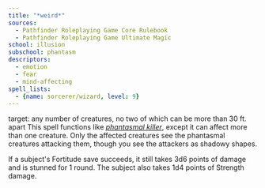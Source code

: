 ```yaml
---
title: "*weird*"
sources:
  - Pathfinder Roleplaying Game Core Rulebook
  - Pathfinder Roleplaying Game Ultimate Magic
school: illusion
subschool: phantasm
descriptors:
  - emotion
  - fear
  - mind-affecting
spell_lists:
  - {name: sorcerer/wizard, level: 9}
---
```


target: any number of creatures, no two of which can be more than 30 ft. apart
This spell functions like [*phantasmal killer*](/spells/phantasmal-killer/), except it can affect more than one creature. Only the affected creatures see the phantasmal creatures attacking them, though you see the attackers as shadowy shapes.

If a subject's Fortitude save succeeds, it still takes 3d6 points of damage and is stunned for 1 round. The subject also takes 1d4 points of Strength damage.

